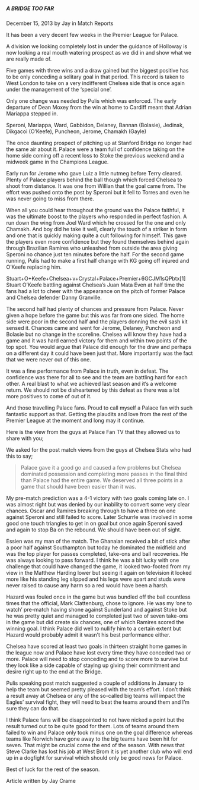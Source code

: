 ##### A BRIDGE TOO FAR
December 15, 2013
by Jay
in Match Reports


It has been a very decent few weeks in the Premier League for Palace.

A division we looking completely lost in under the guidance of Holloway is now looking a real mouth watering prospect as we did in and show what we are really made of.

Five games with three wins and a draw gained but the biggest positive has to be only conceding a solitary goal in that period. This record is taken to West London to take on a very indifferent Chelsea side that is once again under the management of the ‘special one’.

Only one change was needed by Pulis which was enforced. The early departure of Dean Moxey from the win at home to Cardiff meant that Adrian Mariappa stepped in.

Speroni, Mariappa, Ward, Gabbidon, Delaney, Bannan (Bolasie), Jedinak, Dikgacoi (O’Keefe), Puncheon, Jerome, Chamakh (Gayle)

The once daunting prospect of pitching up at Stanford Bridge no longer had the same air about it. Palace were a team full of confidence taking on the home side coming off a recent loss to Stoke the previous weekend and a midweek game in the Champions League.

Early run for Jerome who gave Luiz a little nutmeg before Terry cleared. Plenty of Palace players behind the ball though which forced Chelsea to shoot from distance. It was one from Willian that the goal came from. The effort was pushed onto the post by Speroni but it fell to Torres and even he was never going to miss from there.

When all you could hear throughout the ground was the Palace faithful, it was the ultimate boost to the players who responded in perfect fashion. A run down the wing from Joel Ward which he crossed for the one and only Chamakh. And boy did he take it well, clearly the touch of a striker in form and one that is quickly making quite a cult following for himself. This gave the players even more confidence but they found themselves behind again through Brazilian Ramires who unleashed from outside the area giving Speroni no chance just ten minutes before the half. For the second game running, Pulis had to make a first half change with KG going off injured and O’Keefe replacing him.  

Stuart+O+Keefe+Chelsea+v+Crystal+Palace+Premier+6GCJM1sQPbtx[1]
Stuart O’Keefe battling against Chelsea’s Juan Mata
Even at half time the fans had a lot to cheer with the appearance on the pitch of former Palace and Chelsea defender Danny Granville.

The second half had plenty of chances and pressure from Palace. Never given a hope before the game but this was far from one sided. The home side were poor in the second half and the players donning the evil sash kit sensed it. Chances came and went for Jerome, Delaney, Puncheon and Bolasie but no change in the scoreline. Chelsea will know they have had a game and it was hard earned victory for them and within two points of the top spot. You would argue that Palace did enough for the draw and perhaps on a different day it could have been just that. More importantly was the fact that we were never out of this one.

It was a fine performance from Palace in truth, even in defeat. The confidence was there for all to see and the team are battling hard for each other. A real blast to what we achieved last season and it’s a welcome return. We should not be disheartened by this defeat as there was a lot more positives to come of out of it.

And those travelling Palace fans. Proud to call myself a Palace fan with such fantastic support as that. Getting the plaudits and love from the rest of the Premier League at the moment and long may it continue.

Here is the view from the guys at Palace Fan TV that they allowed us to share with you;



We asked for the post match views from the guys at Chelsea Stats who had this to say;

> Palace gave it a good go and caused a few problems but Chelsea dominated possession and completing more passes in the final third than Palace had the entire game. We deserved all three points in a game that should have been easier than it was.  

My pre-match prediction was a 4-1 victory with two goals coming late on. I was almost right but was denied by our inability to convert some very clear chances. Oscar and Ramires breaking through to have a three on one against Speroni and still failed to score. Later Schurrle was involved in some good one touch triangles to get in on goal but once again Speroni saved and again to stop Ba on the rebound. We should have been out of sight.
 
Essien was my man of the match. The Ghanaian received a bit of stick after a poor half against Southampton but today he dominated the midfield and was the top player for passes completed, take-ons and ball recoveries. He was always looking to pass forward. I think he was a bit lucky with one challenge that could have changed the game, it looked two-footed from my view in the Matthew Harding lower but seeing it again on television it looked more like his standing leg slipped and his legs were apart and studs were never raised to cause any harm so a red would have been a harsh.
 
Hazard was fouled once in the game but was bundled off the ball countless times that the official, Mark Clattenburg, chose to ignore. He was my ‘one to watch’ pre-match having shone against Sunderland and against Stoke but he was pretty quiet and managed to completed just two of seven take-ons in the game but did create six chances, one of which Ramires scored the winning goal. I think Palace did well to nullify him to a certain extent but Hazard would probably admit it wasn’t his best performance either.
 
Chelsea have scored at least two goals in thirteen straight home games in the league now and Palace have lost every time they have conceded two or more. Palace will need to stop conceding and to score more to survive but they look like a side capable of staying up giving their commitment and desire right up to the end at the Bridge.
 
Pulis speaking post match suggested a couple of additions in January to help the team but seemed pretty pleased with the team’s effort. I don’t think a result away at Chelsea or any of the so-called big teams will impact the Eagles’ survival fight, they will need to beat the teams around them and I’m sure they can do that.
 
I think Palace fans will be disappointed to not have nicked a point but the result turned out to be quite good for them. Lots of teams around them failed to win and Palace only took minus one on the goal difference whereas teams like Norwich have gone away to the big teams have been hit for seven. That might be crucial come the end of the season. With news that Steve Clarke has lost his job at West Brom it is yet another club who will end up in a dogfight for survival which should only be good news for Palace.
 
Best of luck for the rest of the season.
 

Article written by Jay Crame
